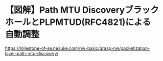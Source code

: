 # 【図解】Path MTU DiscoveryブラックホールとPLPMTUD(RFC4821)による自動調整
https://milestone-of-se.nesuke.com/nw-basic/grasp-nw/packetization-layer-path-mtu-discovery/
